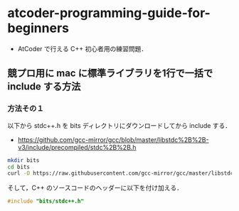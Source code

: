 # atcoder-programming-guide-for-beginners
- AtCoder で行える C++ 初心者用の練習問題．

## 競プロ用に mac に標準ライブラリを1行で一括で include する方法
### 方法その１
以下から stdc++.h を bits ディレクトリにダウンロードしてから include する．
- https://github.com/gcc-mirror/gcc/blob/master/libstdc%2B%2B-v3/include/precompiled/stdc%2B%2B.h

```bash
mkdir bits
cd bits
curl -O https://raw.githubusercontent.com/gcc-mirror/gcc/master/libstdc%2B%2B-v3/include/precompiled/stdc%2B%2B.h
```

そして，C++ のソースコードのヘッダーに以下を付け加える．

```cpp
#include "bits/stdc++.h"
```
